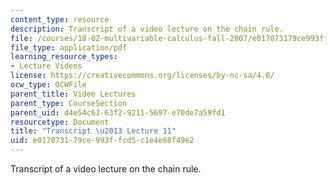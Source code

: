 ```yaml
---
content_type: resource
description: Transcript of a video lecture on the chain rule.
file: /courses/18-02-multivariable-calculus-fall-2007/e017073179ce993ffcd5c1e4e68f49e2_18_022007L11.pdf
file_type: application/pdf
learning_resource_types:
- Lecture Videos
license: https://creativecommons.org/licenses/by-nc-sa/4.0/
ocw_type: OCWFile
parent_title: Video Lectures
parent_type: CourseSection
parent_uid: d4e54c63-63f2-9211-5697-e70de7a59fd1
resourcetype: Document
title: "Transcript \u2013 Lecture 11"
uid: e0170731-79ce-993f-fcd5-c1e4e68f49e2
---
```

Transcript of a video lecture on the chain rule.